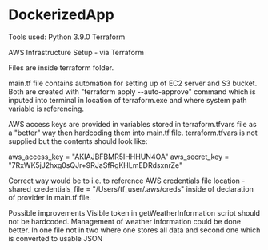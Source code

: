 # DockerizedApp

Tools used:
Python 3.9.0
Terraform


AWS Infrastructure Setup - via Terraform

Files are inside terraform folder.

main.tf file contains automation for setting up of EC2 server and S3 bucket. Both are created with "terraform apply --auto-approve" command which is inputed into terminal in location of terraform.exe and where system path variable is referencing.

AWS access keys are provided in variables stored in terraform.tfvars file as a "better" way then hardcoding them into main.tf file.
terraform.tfvars is not supplied but the contents should look like:

  aws_access_key = "AKIAJBFBMR5IHHHUN4OA"
  aws_secret_key = "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"

Correct way would be to i.e. to reference AWS credentials file location - shared_credentials_file = "/Users/tf_user/.aws/creds" inside of declaration of provider in main.tf file.


Possible improvements
Visible token in getWeatherInformation script should not be hardcoded. 
Management of weather information could be done better. In one file not in two where one stores all data and second one which is converted to usable JSON
